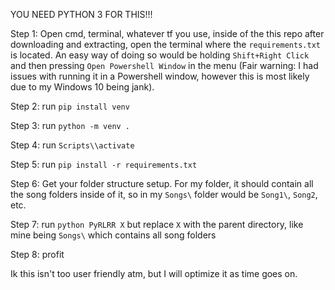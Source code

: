 YOU NEED PYTHON 3 FOR THIS!!!

Step 1: Open cmd, terminal, whatever tf you use, inside of the this repo after downloading and extracting, open the terminal where the `requirements.txt` is located. An easy way of doing so would be holding `Shift+Right Click` and then pressing `Open Powershell Window` in the menu (Fair warning: I had issues with running it in a Powershell window, however this is most likely due to my Windows 10 being jank).

Step 2: run ```pip install venv```

Step 3: run ```python -m venv .```

Step 4: run ```Scripts\\activate```

Step 5: run ```pip install -r requirements.txt```

Step 6: Get your folder structure setup. For my folder, it should contain all the song folders inside of it, so in my `Songs\` folder would be ```Song1\```, ```Song2```, etc.

Step 7: run ```python PyRLRR X``` but replace `X` with the parent directory, like mine being `Songs\` which contains all song folders

Step 8: profit

Ik this isn't too user friendly atm, but I will optimize it as time goes on.
